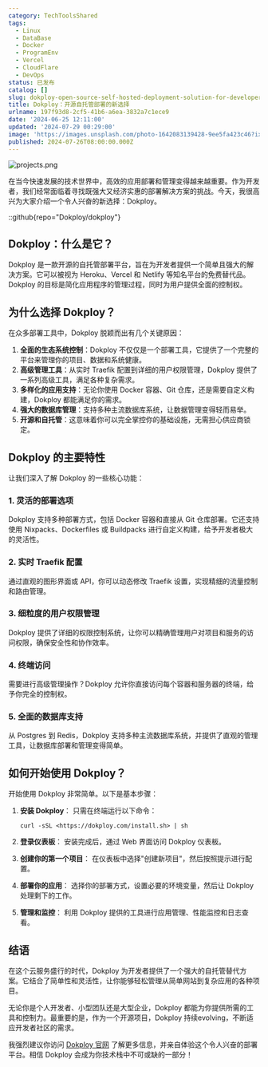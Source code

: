 ```yaml
---
category: TechToolsShared
tags:
  - Linux
  - DataBase
  - Docker
  - ProgramEnv
  - Vercel
  - CloudFlare
  - DevOps
status: 已发布
catalog: []
slug: dokploy-open-source-self-hosted-deployment-solution-for-developers
title: Dokploy：开源自托管部署的新选择
urlname: 197f93d8-2cf5-41b6-a6ea-3832a7c1ece9
date: '2024-06-25 12:11:00'
updated: '2024-07-29 00:29:00'
image: 'https://images.unsplash.com/photo-1642083139428-9ee5fa423c46?ixlib=rb-4.0.3&q=85&fm=jpg&crop=entropy&cs=srgb'
published: 2024-07-26T08:00:00.000Z
---
```


![projects.png](https://prod-files-secure.s3.us-west-2.amazonaws.com/5d24fe63-e567-4804-86f9-9fdc62e13082/adfdc1fe-2109-46ac-9ad4-f50e8631f20c/projects.png?X-Amz-Algorithm=AWS4-HMAC-SHA256&X-Amz-Content-Sha256=UNSIGNED-PAYLOAD&X-Amz-Credential=ASIAZI2LB4666RCMI3M4%2F20250316%2Fus-west-2%2Fs3%2Faws4_request&X-Amz-Date=20250316T213153Z&X-Amz-Expires=3600&X-Amz-Security-Token=IQoJb3JpZ2luX2VjEN3%2F%2F%2F%2F%2F%2F%2F%2F%2F%2FwEaCXVzLXdlc3QtMiJGMEQCIEKkpA91sHkfmnmfclypNvXcdF%2FsaN7O1LjKykIfsxuTAiBV%2FXMXhFTP2k2y7Tmx6bklS7FozZrE1jCs0R3jyiQJ9yr%2FAwg2EAAaDDYzNzQyMzE4MzgwNSIMZh0VGrL2mo8AYGVHKtwDAweKUpWPzkREa8ocesjXLS3XPXrYqTmetsPwgrDsuYMHGBE7iM%2BzG2gP97%2F6jSM30RlMGP0VnWGq2JgBaX8lJmH7AqMn7S6X465vaj0mhBTK%2FjPtITtDvG4jN%2Byb3RW1nSfehyvowkZTWbcoGt7F4e87GcJojPQfvsMog43lXjutMPcpX0mPQF%2Brcxo04OiNyDfPIimQs8YostOx2nvr3aTSwi7HczDilRXwCrach4VV6lPycQo%2F5yciOjYwZ8mYFLjESSPgunmny0hq%2BsVF7OZA7zMXwNHjFLC5q%2FcyYl4rD9D0FFACBSBCbiV60jphviso8nBa9DGBPk8TEuyNu4dyh00jQh9qAm4wbaBv%2Bn5ibJ87yeWPSxPh%2BEVcdiuEEdoUYZDOva7TVJTbP81p5uZagxfR%2F%2BZUfNTH37FYZps%2FIFXj5mDUs0r8mGW9jpJbLlMDaAt9uDxXB990tDck0A0J%2F6jUQHpoqyss6AmCi%2FqDaV%2BoMwTx%2FZNwrIvFmrwpVoHyj1us%2B0io2BRdzVLpqbOBS7FC1TgyLcenP1pdbiFpeauCZS%2BKfrb2RK%2BykgnxmHf%2BKuKHVw%2BGgP9xDgcAMQ4DCn3F4TbqDTWKLEdrgszMgwHrTo0um8v2qt8wxPzcvgY6pgE6BZ%2BqMN2iSdjb3wOceXMQwq12xTJJhBErvld0l4NXVrgauJ42sBMqauVc7fKrIVHYJq%2FBCBxq%2Beqk0mfZBuvaUr5LRcTMyianLuXbYIpikYXY9rz%2BK058q52Yt7FvQfgNMyY8ZgTmzwBIsPV6rRgIBDaqXrRynwra7yxFC3UrPO4jJlf3D9bfucaaYZUO8JEmPfoSg9DUIO4EKfKG2tDqY1MTIqhl&X-Amz-Signature=cec4fe47e860a71f54c655da33d9936ec5e4ef6e29bf316a3d605ff494525374&X-Amz-SignedHeaders=host&x-id=GetObject)


在当今快速发展的技术世界中，高效的应用部署和管理变得越来越重要。作为开发者，我们经常面临着寻找既强大又经济实惠的部署解决方案的挑战。今天，我很高兴为大家介绍一个令人兴奋的新选择：Dokploy。


::github{repo="Dokploy/dokploy"}


## Dokploy：什么是它？


Dokploy 是一款开源的自托管部署平台，旨在为开发者提供一个简单且强大的解决方案。它可以被视为 Heroku、Vercel 和 Netlify 等知名平台的免费替代品。Dokploy 的目标是简化应用程序的管理过程，同时为用户提供全面的控制权。


## 为什么选择 Dokploy？


在众多部署工具中，Dokploy 脱颖而出有几个关键原因：

1. **全面的生态系统控制**：Dokploy 不仅仅是一个部署工具，它提供了一个完整的平台来管理你的项目、数据和系统健康。
2. **高级管理工具**：从实时 Traefik 配置到详细的用户权限管理，Dokploy 提供了一系列高级工具，满足各种复杂需求。
3. **多样化的应用支持**：无论你使用 Docker 容器、Git 仓库，还是需要自定义构建，Dokploy 都能满足你的需求。
4. **强大的数据库管理**：支持多种主流数据库系统，让数据管理变得轻而易举。
5. **开源和自托管**：这意味着你可以完全掌控你的基础设施，无需担心供应商锁定。

## Dokploy 的主要特性


让我们深入了解 Dokploy 的一些核心功能：


### 1. 灵活的部署选项


Dokploy 支持多种部署方式，包括 Docker 容器和直接从 Git 仓库部署。它还支持使用 Nixpacks、Dockerfiles 或 Buildpacks 进行自定义构建，给予开发者极大的灵活性。


### 2. 实时 Traefik 配置


通过直观的图形界面或 API，你可以动态修改 Traefik 设置，实现精细的流量控制和路由管理。


### 3. 细粒度的用户权限管理


Dokploy 提供了详细的权限控制系统，让你可以精确管理用户对项目和服务的访问权限，确保安全性和协作效率。


### 4. 终端访问


需要进行高级管理操作？Dokploy 允许你直接访问每个容器和服务器的终端，给予你完全的控制权。


### 5. 全面的数据库支持


从 Postgres 到 Redis，Dokploy 支持多种主流数据库系统，并提供了直观的管理工具，让数据库部署和管理变得简单。


## 如何开始使用 Dokploy？


开始使用 Dokploy 非常简单。以下是基本步骤：

1. **安装 Dokploy**：
只需在终端运行以下命令：

    ```plain text
    curl -sSL <https://dokploy.com/install.sh> | sh
    ```

2. **登录仪表板**：
安装完成后，通过 Web 界面访问 Dokploy 仪表板。
3. **创建你的第一个项目**：
在仪表板中选择"创建新项目"，然后按照提示进行配置。
4. **部署你的应用**：
选择你的部署方式，设置必要的环境变量，然后让 Dokploy 处理剩下的工作。
5. **管理和监控**：
利用 Dokploy 提供的工具进行应用管理、性能监控和日志查看。

## 结语


在这个云服务盛行的时代，Dokploy 为开发者提供了一个强大的自托管替代方案。它结合了简单性和灵活性，让你能够轻松管理从简单网站到复杂应用的各种项目。


无论你是个人开发者、小型团队还是大型企业，Dokploy 都能为你提供所需的工具和控制力。最重要的是，作为一个开源项目，Dokploy 持续evolving，不断适应开发者社区的需求。


我强烈建议你访问 [Dokploy 官网](https://dokploy.com/) 了解更多信息，并亲自体验这个令人兴奋的部署平台。相信 Dokploy 会成为你技术栈中不可或缺的一部分！

